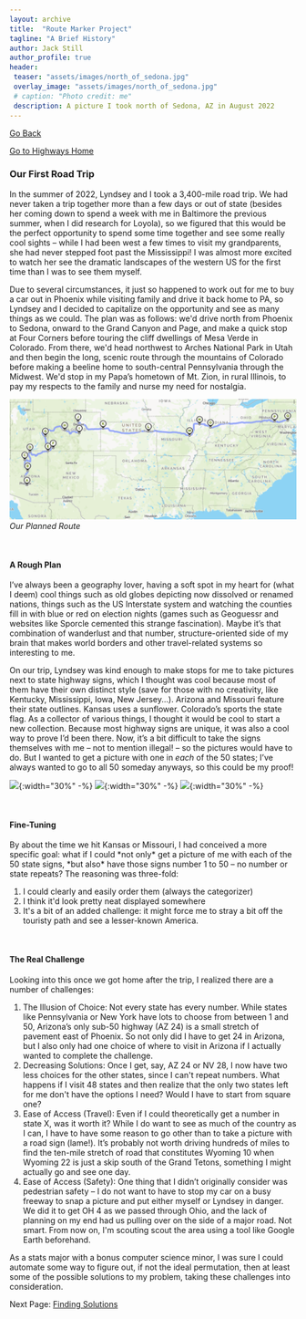 ```yaml
---
layout: archive
title:  "Route Marker Project"
tagline: "A Brief History"
author: Jack Still
author_profile: true
header:
 teaser: "assets/images/north_of_sedona.jpg"
 overlay_image: "assets/images/north_of_sedona.jpg"
 # caption: "Photo credit: me"
 description: A picture I took north of Sedona, AZ in August 2022
---
```

<a href="javascript:window.history.back();">Go Back</a>

[Go to Highways Home](/geography/route_marker_project/highways_home)

<h3 class="archive__subtitle">Our First Road Trip</h3>
In the summer of 2022, Lyndsey and I took a 3,400-mile road trip. We had never taken a trip together more than a few days or out of state (besides her coming down to spend a week with me in Baltimore the previous summer, when I did research for Loyola), so we figured that this would be the perfect opportunity to spend some time together and see some really cool sights – while I had been west a few times to visit my grandparents, she had never stepped foot past the Mississippi! I was almost more excited to watch her see the dramatic landscapes of the western US for the first time than I was to see them myself.

Due to several circumstances, it just so happened to work out for me to buy a car out in Phoenix while visiting family and drive it back home to PA, so Lyndsey and I decided to capitalize on the opportunity and see as many things as we could. The plan was as follows: we'd drive north from Phoenix to Sedona, onward to the Grand Canyon and Page, and make a quick stop at Four Corners before touring the cliff dwellings of Mesa Verde in Colorado. From there, we'd head northwest to Arches National Park in Utah and then begin the long, scenic route through the mountains of Colorado before making a beeline home to south-central Pennsylvania through the Midwest. We'd stop in my Papa’s hometown of Mt. Zion, in rural Illinois, to pay my respects to the family and nurse my need for nostalgia.

![](/geography/route_marker_project/images/route_2022.png)
*Our Planned Route*

<br>
<h4 class="archive__subtitle">A Rough Plan</h4>
I’ve always been a geography lover, having a soft spot in my heart for (what I deem) cool things such as old globes depicting now dissolved or renamed nations, things such as the US Interstate system and watching the counties fill in with blue or red on election nights (games such as Geoguessr and websites like Sporcle cemented this strange fascination). Maybe it’s that combination of wanderlust and that number, structure-oriented side of my brain that makes world borders and other travel-related systems so interesting to me.

On our trip, Lyndsey was kind enough to make stops for me to take pictures next to state highway signs, which I thought was cool because most of them have their own distinct style (save for those with no creativity, like Kentucky, Mississippi, Iowa, New Jersey...). Arizona and Missouri feature their state outlines. Kansas uses a sunflower. Colorado’s sports the state flag. As a collector of various things, I thought it would be cool to start a new collection. Because most highway signs are unique, it was also a cool way to prove I’d been there. Now, it’s a bit difficult to take the signs themselves with me – not to mention illegal! – so the pictures would have to do. But I wanted to get a picture with one in *each* of the 50 states; I’ve always wanted to go to all 50 someday anyways, so this could be my proof! 

![](/geography/route_marker_project/images/hwy_pics/AZ_89A.jpg){:width="30%" -%}
![](/geography/route_marker_project/images/hwy_pics/CO_9.jpg){:width="30%" -%}
![](/geography/route_marker_project/images/hwy_pics/st_louis_array_arch.jpg){:width="30%" -%}

<br>
<h4 class="archive__subtitle">Fine-Tuning</h4>
By about the time we hit Kansas or Missouri, I had conceived a more specific goal: what if I could *not only* get a picture of me with each of the 50 state signs, *but also* have those signs number 1 to 50 – no number or state repeats? The reasoning was three-fold:

1. I could clearly and easily order them (always the categorizer)
1. I think it'd look pretty neat displayed somewhere
1. It's a bit of an added challenge: it might force me to stray a bit off the touristy path and see a lesser-known America.

<br>
<h4 class="archive__subtitle">The Real Challenge</h4>
Looking into this once we got home after the trip, I realized there are a number of challenges:

1. The Illusion of Choice: Not every state has every number. While states like Pennsylvania or New York have lots to choose from between 1 and 50, Arizona’s only sub-50 highway (AZ 24) is a small stretch of pavement east of Phoenix. So not only did I have to get 24 in Arizona, but I also only had one choice of where to visit in Arizona if I actually wanted to complete the challenge.
1. Decreasing Solutions: Once I get, say, AZ 24 or NV 28, I now have two less choices for the other states, since I can't repeat numbers. What happens if I visit 48 states and then realize that the only two states left for me don't have the options I need? Would I have to start from square one?
1. Ease of Access (Travel): Even if I could theoretically get a number in state X, was it worth it? While I do want to see as much of the country as I can, I have to have some reason to go other than to take a picture with a road sign (lame!). It’s probably not worth driving hundreds of miles to find the ten-mile stretch of road that constitutes Wyoming 10 when Wyoming 22 is just a skip south of the Grand Tetons, something I might actually go and see one day. 
1. Ease of Access (Safety): One thing that I didn’t originally consider was pedestrian safety – I do not want to have to stop my car on a busy freeway to snap a picture and put either myself or Lyndsey in danger. We did it to get OH 4 as we passed through Ohio, and the lack of planning on my end had us pulling over on the side of a major road. Not smart. From now on, I'm scouting scout the area using a tool like Google Earth beforehand.

As a stats major with a bonus computer science minor, I was sure I could automate some way to figure out, if not the ideal permutation, then at least some of the possible solutions to my problem, taking these challenges into consideration.

Next Page: [Finding Solutions](/geography/route_marker_project/finding_solutions)